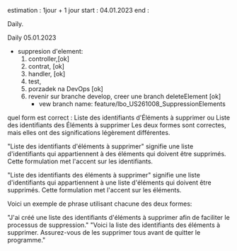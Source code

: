 estimation : 1jour + 1 jour 
start : 04.01.2023
end : 


Daily. 

Daily 05.01.2023
- suppresion d'element:
    1. controller,[ok]
    2. contrat, [ok]
    3. handler, [ok]
    4. test, 
    5. porzadek na DevOps [ok]
    6. revenir sur branche develop, creer une branch deleteElement [ok]
        - vew branch name: feature/lbo_US261008_SuppressionElements


quel form est correct : Liste des identifiants d'Éléments à supprimer ou Liste des identifiants des Éléments à supprimer
Les deux formes sont correctes, mais elles ont des significations légèrement différentes.

"Liste des identifiants d'éléments à supprimer" signifie une liste d'identifiants qui appartiennent à des éléments qui doivent être supprimés. Cette formulation met l'accent sur les identifiants.

"Liste des identifiants des éléments à supprimer" signifie une liste d'identifiants qui appartiennent à une liste d'éléments qui doivent être supprimés. Cette formulation met l'accent sur les éléments.

Voici un exemple de phrase utilisant chacune des deux formes:

"J'ai créé une liste des identifiants d'éléments à supprimer afin de faciliter le processus de suppression."
"Voici la liste des identifiants des éléments à supprimer. Assurez-vous de les supprimer tous avant de quitter le programme."